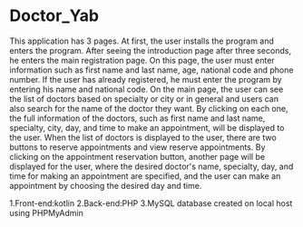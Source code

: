 # Doctor_Yab
This application has 3 pages. 
At first, the user installs the program and enters the program. After seeing the introduction page after three seconds, he enters the main registration page. On this page, the user must enter information such as first name and last name, age, national code and phone number. If the user has already registered, he must enter the program by entering his name and national code. On the main page, the user can see the list of doctors based on specialty or city or in general and users can also search for the name of the doctor they want. By clicking on each one, the full information of the doctors, such as first name and last name, specialty, city, day, and time to make an appointment, will be displayed to the user. When the list of doctors is displayed to the user, there are two buttons to reserve appointments and view reserve appointments. By clicking on the appointment reservation button, another page will be displayed for the user, where the desired doctor's name, specialty, day, and time for making an appointment are specified, and the user can make an appointment by choosing the desired day and time.

1.Front-end:kotlin
2.Back-end:PHP
3.MySQL database created on local host using PHPMyAdmin
